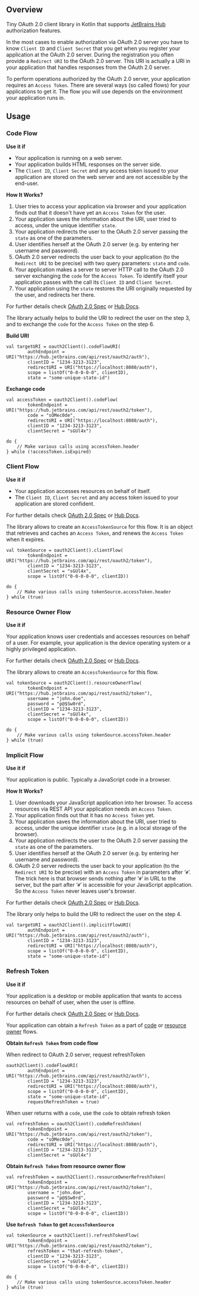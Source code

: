 ## Overview
Tiny OAuth 2.0 client library in Kotlin that supports [JetBrains Hub](http://jetbrains.com/hub) authorization
features.

In the most cases to enable authorization via OAuth 2.0 server you have to know
`Client ID` and `Client Secret` that you get when you register your application at the
OAuth 2.0 server. During the registration you often provide a `Redirect URI` to the OAuth 2.0 server.
This URI is actually a URI in your application that handles responses from the OAuth 2.0 server.

To perform operations authorized by the OAuth 2.0 server, your application requires an `Access Token`. There
are several ways (so called flows) for your applications to get it. The flow you will use depends on the
environment your application runs in.

<!--
### Maven and Gradle

**<span style="color:red">TBD: NOT PUBLISHED YET TO MAVEN</span>**

You can download it from the [JetBrains Artifactory](http://repository.jetbrains.com).

To use it in Maven insert the following in your pom.xml file:
``` xml
 <dependency>
    <groupId>org.jetbrains.hub</groupId>
    <artifactId>oauth2-client</artifactId>
    <version>$version</version>
 </dependency>

 <repositories>
    <repository>
      <id>jebrains-all</id>
      <url>http://repository.jetbrains.com/all</url>
    </repository>
  </repositories>
```

For Gradle:
``` groovy
repositories {
    maven { url "http://repository.jetbrains.com/all" }
}

dependencies {
    testCompile 'org.jetbrains.hub:oauth2-client:$version'
}
```
-->

## Usage

### Code Flow <a id="code-flow"></a>

**Use it if**
- Your application is running on a web server.
- Your application builds HTML responses on the server side.
- The `Client ID`, `Client Secret` and any access token issued to your application are stored on the web server
  and are not accessible by the end-user.

**How It Works?**
1. User tries to access your application via browser and your application finds out that it doesn't have yet an `Access
   Token` for the user.
2. Your application saves the information about the URI, user tried to access, under the unique identifier `state`.
3. Your application redirects the user to the OAuth 2.0 server passing the `state` as one of the parameters.
4. User identifies herself at the OAuth 2.0 server (e.g. by entering her username and password).
5. OAuth 2.0 server redirects the user back to your application (to the `Redirect URI` to be precise) with two query
   parameters: `state` and `code`.
6. Your application makes a server to server HTTP call to the OAuth 2.0 server exchanging the `code` for the `Access
   Token`. To identify itself your application passes with the call its `Client ID` and `Client Secret`.
7. Your application using the `state` restores the URI originally requested by the user, and redirects her there.

For further details check [OAuth 2.0 Spec](https://tools.ietf.org/html/rfc6749#section-4.1)
or [Hub Docs](https://www.jetbrains.com/help/hub/2.0/Authorization-Code.html).

The library actually helps to build the URI to redirect the user on the step 3, and to exchange the `code` for
the `Access Token` on the step 6.

**Build URI**
```
val targetURI = oauth2Client().codeFlowURI(
        authEndpoint = URI("https://hub.jetbrains.com/api/rest/oauth2/auth"),
        clientID = "1234-3213-3123",
        redirectURI = URI("https://localhost:8080/auth"),
        scope = listOf("0-0-0-0-0", clientID),
        state = "some-unique-state-id")
```

**Exchange code**
```
val accessToken = oauth2Client().codeFlow(
        tokenEndpoint = URI("https://hub.jetbrains.com/api/rest/oauth2/token"),
        code = "sOMec0de",
        redirectURI = URI("https://localhost:8080/auth"),
        clientID = "1234-3213-3123",
        clientSecret = "sGUl4x")

do {
    // Make various calls using accessToken.header
} while (!accessToken.isExpired)
```

### Client Flow <a id="client-flow"></a>

**Use it if**
- Your application accesses resources on behalf of itself.
- The `Client ID`, `Client Secret` and any access token issued to your application are stored confident.

For further details check [OAuth 2.0 Spec](http://tools.ietf.org/html/rfc6749#section-4.4)
or [Hub Docs](https://www.jetbrains.com/help/hub/2.0/Client-Credentials.html).

The library allows to create an `AccessTokenSource` for this flow. It is an object that retrieves and
caches an `Access Token`, and renews the `Access Token` when it expires.

```
val tokenSource = oauth2Client().clientFlow(
        tokenEndpoint = URI("https://hub.jetbrains.com/api/rest/oauth2/token"),
        clientID = "1234-3213-3123",
        clientSecret = "sGUl4x",
        scope = listOf("0-0-0-0-0", clientID))

do {
    // Make various calls using tokenSource.accessToken.header
} while (true)
```

### Resource Owner Flow <a id="resource-owner-flow"></a>

**Use it if**

Your application knows user credentials and accesses resources on behalf of a user. For example, your application is
the device operating system or a highly privileged application.

For further details check [OAuth 2.0 Spec](http://tools.ietf.org/html/rfc6749#section-4.3)
or [Hub Docs](https://www.jetbrains.com/help/hub/2.0/Resource-Owner-Password-Credentials.html).

The library allows to create an `AccessTokenSource` for this flow.

```
val tokenSource = oauth2Client().resourceOwnerFlow(
        tokenEndpoint = URI("https://hub.jetbrains.com/api/rest/oauth2/token"),
        username = "john.doe",
        password = "p@$Sw0rd",
        clientID = "1234-3213-3123",
        clientSecret = "sGUl4x",
        scope = listOf("0-0-0-0-0", clientID))

do {
    // Make various calls using tokenSource.accessToken.header
} while (true)
```

### Implicit Flow <a id="implicit-flow"></a>

**Use it if**

Your application is public. Typically a JavaScript code in a browser.

**How It Works?**
1. User downloads your JavaScript application into her browser. To access resources via REST API your application
   needs an `Access Token`.
2. Your application finds out that it has no `Access Token` yet.
3. Your application saves the information about the URI, user tried to access, under the unique identifier `state`
   (e.g. in a local storage of the browser).
4. Your application redirects the user to the OAuth 2.0 server passing the `state` as one of the parameters.
5. User identifies herself at the OAuth 2.0 server (e.g. by entering her username and password).
6. OAuth 2.0 server redirects the user back to your application (to the `Redirect URI` to be precise) with an
   `Access Token` in parameters after ‘`#`’. The trick here is that browser sends nothing after ‘`#`’ in URL to
   the server, but the part after ‘`#`’ is accessible for your JavaScript application. So the `Access Token` never
   leaves user's browser.

For further details check [OAuth 2.0 Spec](http://tools.ietf.org/html/rfc6749#section-4.2)
or [Hub Docs](https://www.jetbrains.com/help/hub/2.0/Implicit.html).

The library only helps to build the URI to redirect the user on the step 4.

```
val targetURI = oauth2Client().implicitFlowURI(
        authEndpoint = URI("https://hub.jetbrains.com/api/rest/oauth2/auth"),
        clientID = "1234-3213-3123",
        redirectURI = URI("https://localhost:8080/auth"),
        scope = listOf("0-0-0-0-0", clientID),
        state = "some-unique-state-id")
```

### Refresh Token <a id="refresh-token"></a>

**Use it if**

Your application is a desktop or mobile application that wants to access resources on behalf of user,
when the user is offline.

For further details check [OAuth 2.0 Spec](https://tools.ietf.org/html/rfc6749#section-4.1)
or [Hub Docs](https://www.jetbrains.com/help/hub/2.0/Refresh-Token.html).

Your application can obtain a `Refresh Token` as a part of [code](#code-flow) or [resource owner](#resource-owner-flow)
flows.

**Obtain `Refresh Token` from code flow**

When redirect to OAuth 2.0 server, request refreshToken
```
oauth2Client().codeFlowURI(
        authEndpoint = URI("https://hub.jetbrains.com/api/rest/oauth2/auth"),
        clientID = "1234-3213-3123",
        redirectURI = URI("https://localhost:8080/auth"),
        scope = listOf("0-0-0-0-0", clientID),
        state = "some-unique-state-id",
        requestRefreshToken = true)
```

When user returns with a `code`, use the `code` to obtain refresh token
```
val refreshToken = oauth2Client().codeRefreshToken(
        tokenEndpoint = URI("https://hub.jetbrains.com/api/rest/oauth2/token"),
        code = "sOMec0de",
        redirectURI = URI("https://localhost:8080/auth"),
        clientID = "1234-3213-3123",
        clientSecret = "sGUl4x")
```

**Obtain `Refresh Token` from resource owner flow**
```
val refreshToken = oauth2Client().resourceOwnerRefreshToken(
        tokenEndpoint = URI("https://hub.jetbrains.com/api/rest/oauth2/token"),
        username = "john.doe",
        password = "p@$Sw0rd",
        clientID = "1234-3213-3123",
        clientSecret = "sGUl4x",
        scope = listOf("0-0-0-0-0", clientID))
```

**Use `Refresh Token` to get `AccessTokenSource`**
```
val tokenSource = oauth2Client().refreshTokenFlow(
        tokenEndpoint = URI("https://hub.jetbrains.com/api/rest/oauth2/token"),
        refreshToken = "that-refresh-token",
        clientID = "1234-3213-3123",
        clientSecret = "sGUl4x",
        scope = listOf("0-0-0-0-0", clientID))

do {
    // Make various calls using tokenSource.accessToken.header
} while (true)
```